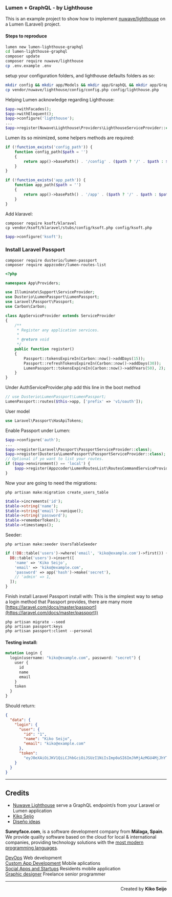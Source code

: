 ### Lumen + GraphQL - by Lighthouse

This is an example project to show how to implement [nuwave/lighthouse](https://github.com/nuwave/lighthouse) on a Lumen (Laravel) project.

#### Steps to reproduce

```bash
lumen new lumen-lighthouse-graphql
cd lumen-lighthouse-graphql
composer update
composer require nuwave/lighthouse
cp .env.example .env
```

setup your configuration folders, and lighthouse defaults folders as so:

```bash
mkdir config && mkdir app/Models && mkdir app/GraphQL && mkdir app/GraphQL/Mutations && mkdir app/GraphQL/Queries && mkdir app/GraphQL/Scalars && mkdir app/GraphQL/Directives
cp vendor/nuwave/lighthouse/config/config.php config/lighthouse.php
```

Helping Lumen acknowledge regarding Lighthouse:

```php
$app->withFacades();
$app->withEloquent();
$app->configure('lighthouse');
...
$app->register(Nuwave\Lighthouse\Providers\LighthouseServiceProvider::class);
```

Lumen its so minimized, some helpers methods are required:

```php
if (!function_exists('config_path')) {
    function config_path($path = '')
    {
        return app()->basePath() . '/config' . ($path ? '/' . $path : $path);
    }
}
```

```php
if (!function_exists('app_path')) {
    function app_path($path = '')
    {
        return app()->basePath() . '/app' . ($path ? '/' . $path : $path);
    }
}
```

Add klaravel:

```
composer require ksoft/klaravel
cp vendor/ksoft/klaravel/stubs/config/ksoft.php config/ksoft.php
```

```php
$app->configure('ksoft');
```

### Install Laravel Passport

```
composer require dusterio/lumen-passport
composer require appzcoder/lumen-routes-list
```

```php
<?php

namespace App\Providers;

use Illuminate\Support\ServiceProvider;
use Dusterio\LumenPassport\LumenPassport;
use Laravel\Passport\Passport;
use Carbon\Carbon;

class AppServiceProvider extends ServiceProvider
{
    /**
     * Register any application services.
     *
     * @return void
     */
    public function register()
    {
        Passport::tokensExpireIn(Carbon::now()->addDays(15));
        Passport::refreshTokensExpireIn(Carbon::now()->addDays(30));
        LumenPassport::tokensExpireIn(Carbon::now()->addYears(50), 2);
    }
}
```

Under AuthServiceProvider.php add this line in the boot method

```php
// use Dusterio\LumenPassport\LumenPassport;
LumenPassport::routes($this->app, ['prefix' => 'v1/oauth']);
```

User model

```php
use Laravel\Passport\HasApiTokens;
```

Enable Passport under Lumen:

```php
$app->configure('auth');
...
$app->register(Laravel\Passport\PassportServiceProvider::class);
$app->register(Dusterio\LumenPassport\PassportServiceProvider::class);
// Optional if yo want to list your routes.
if ($app->environment() == 'local') {
    $app->register(Appzcoder\LumenRoutesList\RoutesCommandServiceProvider::class);
}
```

Now your are going to need the migrations:

```
php artisan make:migration create_users_table
```

```php
$table->increments('id');
$table->string('name');
$table->string('email')->unique();
$table->string('password');
$table->rememberToken();
$table->timestamps();
```

Seeder:

```
php artisan make:seeder UsersTableSeeder
```

```php
if (!DB::table('users')->where('email', 'kiko@example.com')->first()) {
  DB::table('users')->insert([
    'name' => 'Kiko Seijo',
    'email' => 'kiko@example.com',
    'password' => app('hash')->make('secret'),
    // 'admin' => 1,
  ]);
}
```

Finish install Laravel Passport install with: This is the simplest way to setup a login method that Passport provides, there are many more [https://laravel.com/docs/master/passport](https://laravel.com/docs/master/passport))

```
php artisan migrate --seed
php artisan passport:keys
php artisan passport:client --personal
```

#### Testing install:

```graphql
mutation Login {
  login(username: "kiko@example.com", password: "secret") {
    user {
      id
      name
      email
    }
    token
  }
}
```

Should return:

```json
{
  "data": {
    "login": {
      "user": {
        "id": "1",
        "name": "Kiko Seijo",
        "email": "kiko@example.com"
      },
      "token":
        "eyJ0eXAiOiJKV1QiLCJhbGciOiJSUzI1NiIsImp0aSI6ImJhMjAzMGU4MjJhYTQwYzdmZjc0MDc1NWY2MmM3ZDZjYWQ3MGM2MmI2ZGFlMWQ4NmE5MGNiNWE4MjlkZjhlYTJhM2VjMjFhOTA1ZTQ5ODE0In0.eyJhdWQiOiIxIiwianRpIjoiYmEyMDMwZTgyMmFhNDBjN2ZmNzQwNzU1ZjYyYzdkNmNhZDcwYzYyYjZkYWUxZDg2YTkwY2I1YTgyOWRmOGVhMmEzZWMyMWE5MDVlNDk4MTQiLCJpYXQiOjE1MjMzOTMyNzgsIm5iZiI6MTUyMzM5MzI3OCwiZXhwIjoxNTU0OTI5Mjc4LCJzdWIiOiIxIiwic2NvcGVzIjpbXX0.shX7BEKCi7tA0qxeu6K8kG_Bqy3G9F9QZfZifIk-GYB0M_dYY_cA5ov_F7NLfEUyaJoN_PQcXorHf6fbEs-XucA7yOI6Mvyx12CVdYSUnfZ1qgLr0XMsCUOi_7rSchxjcyUcxjrklt0lPmNZuj866mggSKUoFoWHIqFPc4TI0PK4jlZEKlWCtwDWif302XDGB124mGkLuaQxmWEwd-VZqvgrljwHQkeRaIRLNVHnBtc-quPxqBAwnECNZgGBIC662vpeu_rNTTMqZx8UGhzgLzOwuHun9NSEl_GjcIte36jPhk0dzf54l4ti_Y5Cj5yE3bc2FtvoUyWsRd_Z1E3VaIk7Gz9d1lZKbPnCYS3ree-AyzBotOSe28fempvFldOkYMkxnpsBwlkxJ_bMu5JVRXlDFzrRm5hIdlNSw3cZ7AardvSyddvLEsHKcelOf0PFK6kA04xXWXbKPMPEETQHNR2yVRtGMwK2XkBFtOuflPQWOVoO_APIwNW55Z7R6pLZxX2-UDqcTdQl-hM19feiwEzy-HZQSsNDm-BMA85y-1PJXei54hmcEztz8uR4c37JUKAN6B_0iZ2w42pasSjKbglTwJSLW_7awUhgdnMhXPIFpv5T9QWwKxpUbyT0vrSMwMF_RH8tDWY5KX9bzsdFa-n5TW_WiB4xxw0KxZcYZYU"
    }
  }
}
```

---

## Credits

* [Nuwave Lighthouse](https://github.com/nuwave/lighthouse) serve a GraphQL endpoint/s from your Laravel or Lumen application
* [Kiko Seijo](http://kikoseijo.com 'Laravel, React, Vue, Mobile freelancer in Málaga')
* [Diseño ideas](http://disenoideas.com 'Real estate website designer in Marbella')

**Sunnyface.com**, is a software development company from **Málaga, Spain**. We provide quality software based on the cloud for local & international companies, providing technology solutions with the [most modern programming languages](https://sunnyface.com/tecnologia/ 'Programador experto react y vue en Málaga').

[DevOps](https://sunnyface.com 'Programador ios málaga Marbella') Web development  
[Custom App Development](https://gestorapp.com 'Gestor de aplicaciones moviles en málaga, mijas, marbella') Mobile aplications  
[Social Apps and Startups](https://sosvecinos.com 'Plataforma móvil para la gestion de comunidades') Residents mobile application  
[Graphic designer](https://kikoseijo.com 'Programador freelance movil y Laravel') Freelance senior programmer

---

<div dir=rtl markdown=1>Created by <b>Kiko Seijo</b></div>
